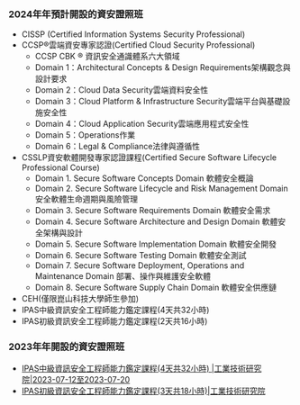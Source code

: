 ### 2024年年預計開設的資安證照班
- CISSP (Certified Information Systems Security Professional)
- CCSP®雲端資安專家認證(Certified Cloud Security Professional)
  - CCSP CBK ® 資訊安全通識體系六大領域
  - Domain 1：Architectural Concepts & Design Requirements架構觀念與設計要求
  - Domain 2：Cloud Data Security雲端資料安全性
  - Domain 3：Cloud Platform & Infrastructure Security雲端平台與基礎設施安全性
  - Domain 4：Cloud Application Security雲端應用程式安全性
  - Domain 5：Operations作業
  - Domain 6：Legal & Compliance法律與遵循性  
- CSSLP資安軟體開發專家認證課程(Certified Secure Software Lifecycle Professional Course)
  - Domain 1. Secure Software Concepts Domain 軟體安全概論
  - Domain 2. Secure Software Lifecycle and Risk Management Domain 安全軟體生命週期與風險管理
  - Domain 3. Secure Software Requirements Domain 軟體安全需求
  - Domain 4. Secure Software Architecture and Design Domain 軟體安全架構與設計
  - Domain 5. Secure Software Implementation Domain 軟體安全開發
  - Domain 6. Secure Software Testing Domain 軟體安全測試
  - Domain 7. Secure Software Deployment, Operations and Maintenance Domain 部署、操作與維護安全軟體
  - Domain 8. Secure Software Supply Chain Domain 軟體安全供應鏈
- CEH(僅限崑山科技大學師生參加)
- IPAS中級資訊安全工程師能力鑑定課程(4天共32小時)
- IPAS初級資訊安全工程師能力鑑定課程(2天共16小時)

### 2023年年開設的資安證照班
- [IPAS中級資訊安全工程師能力鑑定課程(4天共32小時) |工業技術研究院|2023-07-12至2023-07-20](https://idbtrain.stpi.narl.org.tw/4b1141b18591e59601862adad29b4615/classDetail.htm)
- [IPAS初級資訊安全工程師能力鑑定課程(3天共18小時)|工業技術研究院]()
